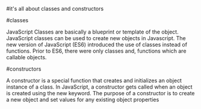 #it's all about classes and constructors


#classes

JavaScript Classes are basically a blueprint or template of the object. JavaScript classes can be used to create new objects in Javascript. The new version of JavaScript (ES6) introduced the use of classes instead of functions. Prior to ES6, there were only classes and, functions which are callable objects.

#constructors

A constructor is a special function that creates and initializes an object instance of a class. In JavaScript, a constructor gets called when an object is created using the new keyword. The purpose of a constructor is to create a new object and set values for any existing object properties